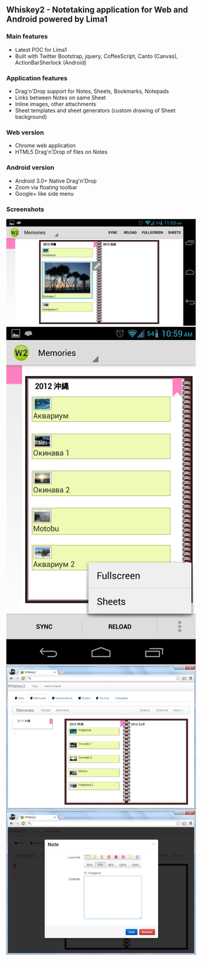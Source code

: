## Whiskey2 - Notetaking application for Web and Android powered by Lima1

### Main features ###
* Latest POC for Lima1
* Built with Twitter Bootstrap, jquery, CoffeeScript, Canto (Canvas), ActionBarSherlock (Android)

### Application features
* Drag'n'Drop support for Notes, Sheets, Bookmarks, Notepads
* Links between Notes on same Sheet
* Inline images, other attachments
* Sheet templates and sheet generators (custom drawing of Sheet background)

### Web version
* Chrome web application
* HTML5 Drag'n'Drop of files on Notes

### Android version
* Android 3.0+ Native Drag'n'Drop
* Zoom via floating toolbar
* Google+ like side menu

### Screenshots
![Android](doc/whiskey202.png)
![Android](doc/whiskey203.png)
![Web](doc/whiskey200.png)
![Web](doc/whiskey201.png)
